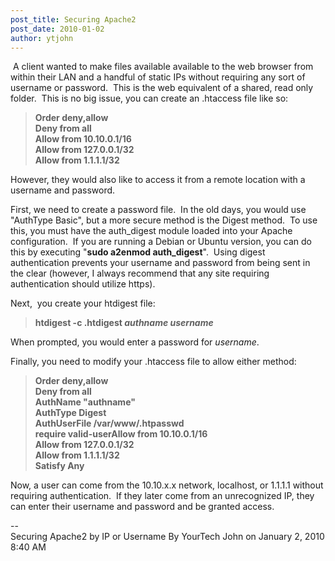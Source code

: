 ```yaml
---
post_title: Securing Apache2
post_date: 2010-01-02
author: ytjohn
---
```


 A client wanted to make files available available to the web browser
from within their LAN and a handful of static IPs without requiring any
sort of username or password.  This is the web equivalent of a shared,
read only folder.  This is no big issue, you can create an .htaccess
file like so:  
  

> **Order deny,allow  
> Deny from all  
> Allow from 10.10.0.1/16  
> Allow from 127.0.0.1/32  
> Allow from 1.1.1.1/32**

  
However, they would also like to access it from a remote location with a
username and password.  
  
First, we need to create a password file.  In the old days, you would
use "AuthType Basic", but a more secure method is the Digest method.  To
use this, you must have the auth\_digest module loaded into your Apache
configuration.  If you are running a Debian or Ubuntu version, you can
do this by executing "**sudo a2enmod auth\_digest**".  Using digest
authentication prevents your username and password from being sent in
the clear (however, I always recommend that any site requiring
authentication should utilize https).  
  
Next,  you create your htdigest file:  

> **htdigest -c .htdigest *authname username***

When prompted, you would enter a password for *username*.  
  
Finally, you need to modify your .htaccess file to allow either method:  
  

> **Order deny,allow  
> Deny from all  
> AuthName "authname"  
> AuthType Digest  
> AuthUserFile /var/www/.htpasswd  
> require valid-userAllow from 10.10.0.1/16  
> Allow from 127.0.0.1/32  
> Allow from 1.1.1.1/32  
> Satisfy Any**  

Now, a user can come from the 10.10.x.x network, localhost, or 1.1.1.1
without requiring authentication.  If they later come from an
unrecognized IP, they can enter their username and password and be
granted access.  
  
--  
Securing Apache2 by IP or Username By YourTech John on January 2, 2010
8:40 AM
